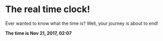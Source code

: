 # The real time clock!

Ever wanted to know what the time is? Well, your journey is about to end!

**The time is Nov 21, 2017, 02:07**